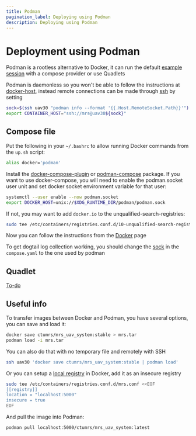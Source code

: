 ```yaml
---
title: Podman
pagination_label: Deploying using Podman
description: Deploying using Podman
---
```


# Deployment using Podman

Podman is a rootless alternative to Docker, it can run the default [example session](https://ctu-mrs.github.io/docs/deployment/docker/) with a compose provider or use Quadlets

Podman is daemonless so you won't be able to follow the instructions at [docker-host](https://ctu-mrs.github.io/docs/prerequisites/docker/docker-host), instead remote connections can be made through [ssh](https://ctu-mrs.github.io/docs/prerequisites/ssh/) by setting

```bash
sock=$(ssh uav30 "podman info --format '{{.Host.RemoteSocket.Path}}'")
export CONTAINER_HOST="ssh://mrs@uav30${sock}"
```

## Compose file

Put the following in your `~/.bashrc` to allow running Docker commands from the `up.sh` script:

```bash
alias docker='podman'
```

Install the [docker-compose-plugin](https://docs.docker.com/compose/install/linux/#install-using-the-repository) or [podman-compose](https://github.com/containers/podman-compose) package. If you want to use docker-compose, you will need to enable the podman.socket user unit and set docker socket environment variable for that user:

```bash
systemctl --user enable --now podman.socket
export DOCKER_HOST=unix://$XDG_RUNTIME_DIR/podman/podman.sock
```

If not, you may want to add `docker.io` to the unqualified-search-registries:

```bash
sudo tee /etc/containers/registries.conf.d/10-unqualified-search-registries.conf <<< 'unqualified-search-registries = ["docker.io"]'
```

Now you can follow the instructions from the [Docker](https://ctu-mrs.github.io/docs/deployment/docker/) page

To get dogtail log collection working, you should change the [sock](https://github.com/ctu-mrs/mrs_docker/blob/8a977d836bc94fc9d12a118e9602f6760c49b77c/deployment/ros2/lazydocker/uav30/compose.yaml#L115) in the `compose.yaml` to the one used by podman

## Quadlet

[To-do](https://wiki.archlinux.org/title/Podman#Quadlet)

## Useful info

To transfer images between Docker and Podman, you have several options, you can save and load it:

```bash
docker save ctumrs/mrs_uav_system:stable > mrs.tar
podman load -i mrs.tar
```

You can also do that with no temporary file and remotely with SSH

```bash
ssh uav30 'docker save ctumrs/mrs_uav_system:stable | podman load'
```

Or you can setup a [local registry](https://ctu-mrs.github.io/docs/prerequisites/docker/registries#using-a-local-docker-registry) in Docker, add it as an insecure registry

```bash
sudo tee /etc/containers/registries.conf.d/mrs.conf <<EOF
[[registry]]
location = "localhost:5000"
insecure = true
EOF
```

And pull the image into Podman:

```bash
podman pull localhost:5000/ctumrs/mrs_uav_system:latest
```
